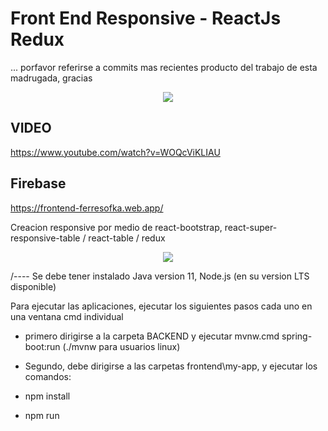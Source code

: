 # Front End Responsive - ReactJs Redux
... porfavor referirse a commits mas recientes producto del trabajo de esta madrugada, gracias

<p align="center">
<img src="https://www.sofka.com.co/wp-content/uploads/2021/02/sofkau-logo-horizontal.png">
</p>



## VIDEO

https://www.youtube.com/watch?v=WOQcViKLIAU


## Firebase

https://frontend-ferresofka.web.app/


Creacion responsive por medio de react-bootstrap, react-super-responsive-table / react-table / redux


<p align="center">
<img src="https://user-images.githubusercontent.com/59320487/161968326-9bbb58d0-1881-4d95-93c0-8be06cad5491.png">
</p>

/----
Se debe tener instalado Java version 11, Node.js (en su version LTS disponible)

Para ejecutar las aplicaciones, ejecutar los siguientes pasos cada uno en una ventana cmd individual
- primero dirigirse a la carpeta BACKEND y ejecutar mvnw.cmd spring-boot:run (./mvnw para usuarios linux)

- Segundo, debe dirigirse a las carpetas frontend\my-app, y ejecutar los comandos:
 - npm install
 - npm run